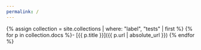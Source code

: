 ```yaml
---
permalink: /
---
```


{% assign collection = site.collections | where: "label", "tests" | first %}
{% for p in collection.docs %}- [{{ p.title }}]({{ p.url | absolute_url }})
{% endfor %}
